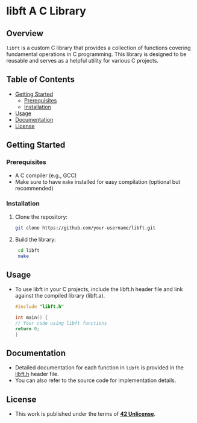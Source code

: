 # libft  A C Library

## Overview

`libft` is a custom C library that provides a collection of functions covering fundamental operations in C programming. This library is designed to be reusable and serves as a helpful utility for various C projects.

## Table of Contents

- [Getting Started](#getting-started)
  - [Prerequisites](#prerequisites)
  - [Installation](#installation)
- [Usage](#usage)
- [Documentation](#documentation)
- [License](#license)

## Getting Started

### Prerequisites

- A C compiler (e.g., GCC)
- Make sure to have `make` installed for easy compilation (optional but recommended)

### Installation

1. Clone the repository:

   ```bash
   git clone https://github.com/your-username/libft.git

2. Build the library:

   ```bash
    cd libft
    make

## Usage

- To use libft in your C projects, include the libft.h header file and link against the compiled library (libft.a).

    ```c
    #include "libft.h"

    int main() {
    // Your code using libft functions
    return 0;
    }
    ```

## Documentation

- Detailed documentation for each function in `libft` is provided in the [libft.h](./libft.h) header file.
- You can also refer to the source code for implementation details.

## License

- This work is published under the terms of **[42 Unlicense](https://github.com/gcamerli/42unlicense)**.
